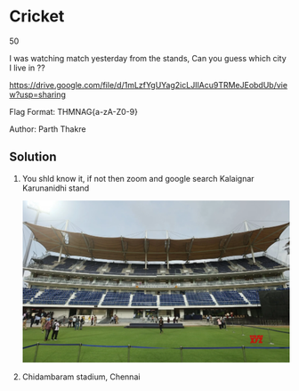 # Cricket

50

I was watching match yesterday from the stands, Can you guess which city I live in ??

https://drive.google.com/file/d/1mLzfYgUYag2icLJIlAcu9TRMeJEobdUb/view?usp=sharing

Flag Format: THMNAG{a-zA-Z0-9}

Author: Parth Thakre

## Solution

1. You shld know it, if not then zoom and google search Kalaignar Karunanidhi stand

    ![provided image](assets/Cricket/image.png)

2. Chidambaram stadium, Chennai
